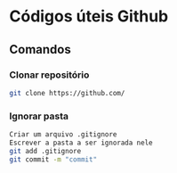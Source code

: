 # Códigos úteis Github

## Comandos

### Clonar repositório
```bash
git clone https://github.com/
```
### Ignorar pasta
```bash
Criar um arquivo .gitignore
Escrever a pasta a ser ignorada nele
git add .gitignore
git commit -m "commit"
```	